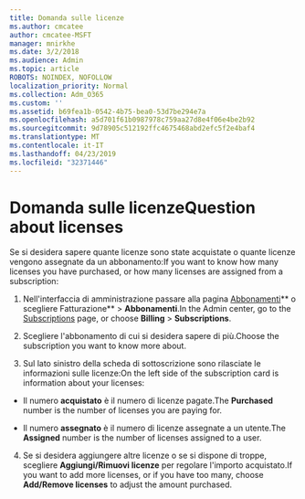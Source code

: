 ```yaml
---
title: Domanda sulle licenze
ms.author: cmcatee
author: cmcatee-MSFT
manager: mnirkhe
ms.date: 3/2/2018
ms.audience: Admin
ms.topic: article
ROBOTS: NOINDEX, NOFOLLOW
localization_priority: Normal
ms.collection: Adm_O365
ms.custom: ''
ms.assetid: b69fea1b-0542-4b75-bea0-53d7be294e7a
ms.openlocfilehash: a5d701f61b0987978c759aa27d8e4f06e4be2b92
ms.sourcegitcommit: 9d78905c512192ffc4675468abd2efc5f2e4baf4
ms.translationtype: MT
ms.contentlocale: it-IT
ms.lasthandoff: 04/23/2019
ms.locfileid: "32371446"
---
```

# <a name="question-about-licenses"></a><span data-ttu-id="eb470-102">Domanda sulle licenze</span><span class="sxs-lookup"><span data-stu-id="eb470-102">Question about licenses</span></span>

<span data-ttu-id="eb470-103">Se si desidera sapere quante licenze sono state acquistate o quante licenze vengono assegnate da un abbonamento:</span><span class="sxs-lookup"><span data-stu-id="eb470-103">If you want to know how many licenses you have purchased, or how many licenses are assigned from a subscription:</span></span>
  
1. <span data-ttu-id="eb470-104">Nell'interfaccia di amministrazione passare alla pagina [Abbonamenti](https://go.microsoft.com/fwlink/p/?linkid=842054)\*\* o scegliere Fatturazione\*\* \> **Abbonamenti**.</span><span class="sxs-lookup"><span data-stu-id="eb470-104">In the Admin center, go to the [Subscriptions](https://go.microsoft.com/fwlink/p/?linkid=842054) page, or choose **Billing** \> **Subscriptions**.</span></span>
    
2. <span data-ttu-id="eb470-105">Scegliere l'abbonamento di cui si desidera sapere di più.</span><span class="sxs-lookup"><span data-stu-id="eb470-105">Choose the subscription you want to know more about.</span></span>
    
3. <span data-ttu-id="eb470-106">Sul lato sinistro della scheda di sottoscrizione sono rilasciate le informazioni sulle licenze:</span><span class="sxs-lookup"><span data-stu-id="eb470-106">On the left side of the subscription card is information about your licenses:</span></span>
    
  - <span data-ttu-id="eb470-107">Il numero **acquistato** è il numero di licenze pagate.</span><span class="sxs-lookup"><span data-stu-id="eb470-107">The **Purchased** number is the number of licenses you are paying for.</span></span> 
    
  - <span data-ttu-id="eb470-108">Il numero **assegnato** è il numero di licenze assegnate a un utente.</span><span class="sxs-lookup"><span data-stu-id="eb470-108">The **Assigned** number is the number of licenses assigned to a user.</span></span> 
    
4. <span data-ttu-id="eb470-109">Se si desidera aggiungere altre licenze o se si dispone di troppe, scegliere **Aggiungi/Rimuovi licenze** per regolare l'importo acquistato.</span><span class="sxs-lookup"><span data-stu-id="eb470-109">If you want to add more licenses, or if you have too many, choose **Add/Remove licenses** to adjust the amount purchased.</span></span> 
    

